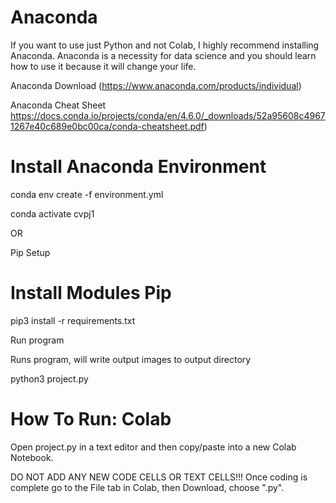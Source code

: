 # Anaconda
If you want to use just Python and not Colab, I highly recommend installing Anaconda. Anaconda is a necessity for data science and you should learn how to use it because it will change your life.

Anaconda Download
(https://www.anaconda.com/products/individual)

Anaconda Cheat Sheet
https://docs.conda.io/projects/conda/en/4.6.0/_downloads/52a95608c49671267e40c689e0bc00ca/conda-cheatsheet.pdf)

# Install Anaconda Environment
conda env create -f environment.yml

conda activate cvpj1

OR

Pip Setup

# Install Modules Pip
pip3 install -r requirements.txt

Run program

Runs program, will write output images to output directory

python3 project.py

# How To Run: Colab
Open project.py in a text editor and then copy/paste into a new Colab Notebook.

DO NOT ADD ANY NEW CODE CELLS OR TEXT CELLS!!!
Once coding is complete go to the File tab in Colab, then Download, choose ".py".

